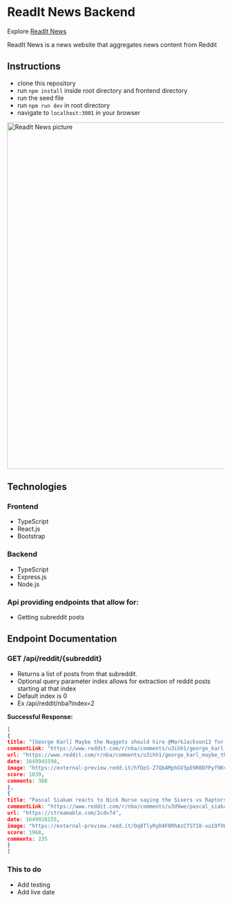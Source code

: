 # ReadIt News Backend

Explore [ReadIt News](https://readit-news.onrender.com/)

ReadIt News is a news website that aggregates news content from Reddit


## Instructions
* clone this repository
* run ```npm install``` inside root directory and frontend directory
* run the seed file
* run ```npm run dev``` in root directory
* navigate to ```localhost:3001``` in your browser

<img width="800" alt="ReadIt News picture" src="https://i.imgur.com/Arx4WoG.png">


## Technologies
### Frontend
* TypeScript
* React.js
* Bootstrap


### Backend
* TypeScript
* Express.js
* Node.js

### Api providing endpoints that allow for:

* Getting subreddit posts

## Endpoint Documentation

### GET /api/reddit/{subreddit}

* Returns a list of posts from that subreddit.
* Optional query parameter index allows for extraction of reddit posts starting at that index
* Default index is 0
* Ex /api/reddit/nba?index=2


**Successful Response:**

```JSON
[
{
title: "[George Karl] Maybe the Nuggets should hire @MarkJackson13 for the next couple weeks. He can then get Iguodala to share some intel on the Warriors. 🐀😆",
commentLink: "https://www.reddit.com/r/nba/comments/u3ihh1/george_karl_maybe_the_nuggets_should_hire/",
url: "https://www.reddit.com/r/nba/comments/u3ihh1/george_karl_maybe_the_nuggets_should_hire/",
date: 1649945598,
image: "https://external-preview.redd.it/hfQoS-Z7QbAMphGV3pE9R0DfPyf9KvawNKQnEIagQ5o.jpg?auto=webp&s=2d082ba7f6ffbf69309291460aece968c10d53dc",
score: 1039,
comments: 388
},
{
title: "Pascal Siakam reacts to Nick Nurse saying the Sixers vs Raptors series will be a "slug fest".",
commentLink: "https://www.reddit.com/r/nba/comments/u3d9we/pascal_siakam_reacts_to_nick_nurse_saying_the/",
url: "https://streamable.com/2cdv74",
date: 1649928155,
image: "https://external-preview.redd.it/Oq8TlyRyD4F0RhAzCTSTI8-xu19fVH9MOIgmI9Wb8Mw.jpg?auto=webp&s=75c5f67a586e990f25d304305519e21b290627f4",
score: 1968,
comments: 235
}
]
```

### This to do
* Add testing
* Add live date

